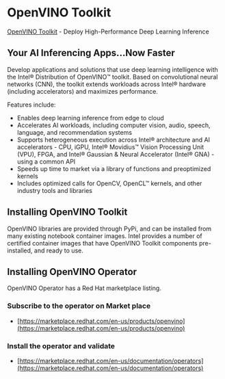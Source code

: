 # OpenVINO Toolkit

[OpenVINO Toolkit](https://software.intel.com/content/www/us/en/develop/tools/openvino-toolkit.html) - Deploy High-Performance Deep Learning Inference

## Your AI Inferencing Apps...Now Faster
Develop applications and solutions that use deep learning intelligence with the Intel® Distribution of OpenVINO™ toolkit. Based on convolutional neural networks (CNN), the toolkit extends workloads across Intel® hardware (including accelerators) and maximizes performance.

Features include:

* Enables deep learning inference from edge to cloud
* Accelerates AI workloads, including computer vision, audio, speech, language, and recommendation systems
* Supports heterogeneous execution across Intel® architecture and AI accelerators - CPU, iGPU, Intel® Movidius™ Vision Processing Unit (VPU), FPGA, and Intel® Gaussian & Neural Accelerator (Intel® GNA) - using a common API
* Speeds up time to market via a library of functions and preoptimized kernels
* Includes optimized calls for OpenCV, OpenCL™ kernels, and other industry tools and libraries

## Installing OpenVINO Toolkit

OpenVINO libraries are provided through PyPi, and can be installed from many existing notebook container images. Intel provides a number of certified container images that have OpenVINO Toolkit components pre-installed, and ready to use.

## Installing OpenVINO Operator

OpenVINO Operator has a Red Hat marketplace listing.

### Subscribe to the operator on Market place
- [https://marketplace.redhat.com/en-us/products/openvino](https://marketplace.redhat.com/en-us/products/openvino)
### Install the operator and validate
- [https://marketplace.redhat.com/en-us/documentation/operators](https://marketplace.redhat.com/en-us/documentation/operators)
